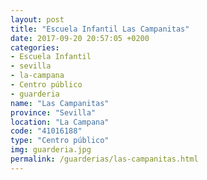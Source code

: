 ```yaml
---
layout: post
title: "Escuela Infantil Las Campanitas"
date: 2017-09-20 20:57:05 +0200
categories:
- Escuela Infantil
- sevilla
- la-campana
- Centro público
- guarderia
name: "Las Campanitas"
province: "Sevilla"
location: "La Campana"
code: "41016188"
type: "Centro público"
img: guarderia.jpg
permalink: /guarderias/las-campanitas.html
---
```

